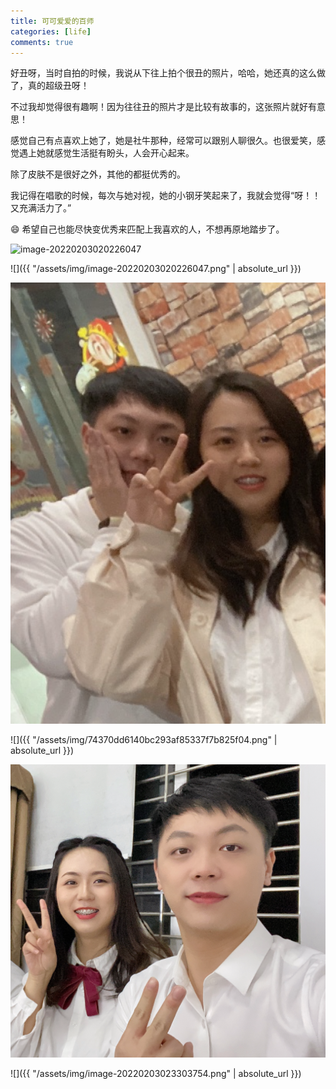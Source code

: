 ```yaml
---
title: 可可爱爱的百师
categories: [life]
comments: true
---
```


好丑呀，当时自拍的时候，我说从下往上拍个很丑的照片，哈哈，她还真的这么做了，真的超级丑呀！

不过我却觉得很有趣啊！因为往往丑的照片才是比较有故事的，这张照片就好有意思！

感觉自己有点喜欢上她了，她是社牛那种，经常可以跟别人聊很久。也很爱笑，感觉遇上她就感觉生活挺有盼头，人会开心起来。

除了皮肤不是很好之外，其他的都挺优秀的。

我记得在唱歌的时候，每次与她对视，她的小钢牙笑起来了，我就会觉得“呀！！又充满活力了。”

😄 希望自己也能尽快变优秀来匹配上我喜欢的人，不想再原地踏步了。

![image-20220203020226047](assets/img/image-20220203020226047.png)

![]({{ "/assets/img/image-20220203020226047.png" | absolute_url }})

![74370dd6140bc293af85337f7b825f04](assets/img/74370dd6140bc293af85337f7b825f04.png)

![]({{ "/assets/img/74370dd6140bc293af85337f7b825f04.png" | absolute_url }})

![image-20220203023303754](assets/img/image-20220203023303754.png)

![]({{ "/assets/img/image-20220203023303754.png" | absolute_url }})

